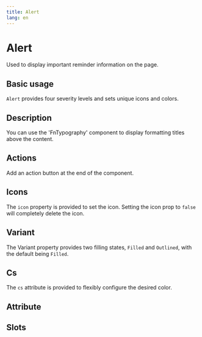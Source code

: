 ```yaml
---
title: Alert
lang: en
---
```


<script setup lang="ts">
  import props from "../../../example/alert/description/en-props.ts";
  import slots from "../../../example/alert/description/en-slots.ts";
</script>


# Alert

Used to display important reminder information on the page.

## Basic usage

`Alert` provides four severity levels and sets unique icons and colors.

<demo src="../../../example/alert/base.vue" />

## Description

You can use the 'FnTypography' component to display formatting titles above the content.

<demo src="../../../example/alert/description.vue" />

## Actions

Add an action button at the end of the component.

<demo src="../../../example/alert/actions.vue" />

## Icons

The `icon` property is provided to set the icon. Setting the icon prop to `false` will completely delete the icon.

<demo src="../../../example/alert/icon.vue" />

## Variant

The Variant property provides two filling states, `Filled` and `Outlined`, with the default being `Filled`.

<demo src="../../../example/alert/outlined.vue" />


## Cs

The `cs` attribute is provided to flexibly configure the desired color.

<demo src="../../../example/alert/color.vue" />

## Attribute

<table-block type="propsEn" :data="props" />


## Slots
<table-block type="slotsEn" :data="slots" />
